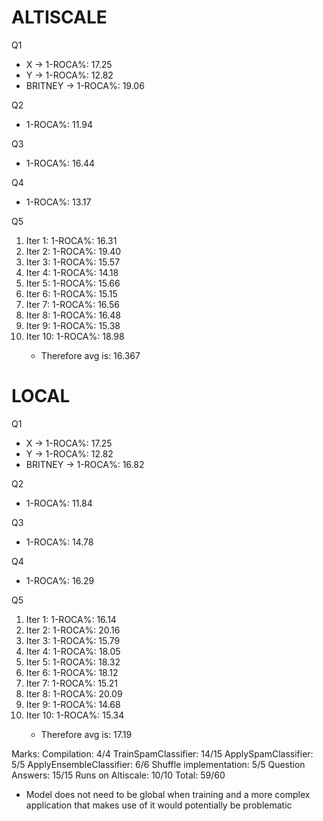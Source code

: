 <h1>ALTISCALE</h1>

<p>Q1</p>

* X -> 1-ROCA%: 17.25
* Y -> 1-ROCA%: 12.82
* BRITNEY -> 1-ROCA%: 19.06

<p>Q2</p>

* 1-ROCA%: 11.94

<p>Q3</p>

* 1-ROCA%: 16.44

<p>Q4</p>

* 1-ROCA%: 13.17

<p>Q5</p>

<ol>
<li> Iter 1: 1-ROCA%: 16.31</li>
<li> Iter 2: 1-ROCA%: 19.40</li>
<li> Iter 3: 1-ROCA%: 15.57</li>
<li> Iter 4: 1-ROCA%: 14.18</li>
<li> Iter 5: 1-ROCA%: 15.66</li>
<li> Iter 6: 1-ROCA%: 15.15</li>
<li> Iter 7: 1-ROCA%: 16.56</li>
<li> Iter 8: 1-ROCA%: 16.48</li>
<li> Iter 9: 1-ROCA%: 15.38</li>
<li> Iter 10: 1-ROCA%: 18.98</li>

* Therefore avg is: 16.367

</ol>

<h1>LOCAL</h1>

<p>Q1</p>

* X -> 1-ROCA%: 17.25
* Y -> 1-ROCA%: 12.82
* BRITNEY -> 1-ROCA%: 16.82

<p>Q2</p>

* 1-ROCA%: 11.84

<p>Q3</p>

* 1-ROCA%: 14.78

<p>Q4</p>

* 1-ROCA%: 16.29

<p>Q5</p>

<ol>
<li> Iter 1: 1-ROCA%: 16.14</li>
<li> Iter 2: 1-ROCA%: 20.16</li>
<li> Iter 3: 1-ROCA%: 15.79</li>
<li> Iter 4: 1-ROCA%: 18.05</li>
<li> Iter 5: 1-ROCA%: 18.32</li>
<li> Iter 6: 1-ROCA%: 18.12</li>
<li> Iter 7: 1-ROCA%: 15.21</li>
<li> Iter 8: 1-ROCA%: 20.09</li>
<li> Iter 9: 1-ROCA%: 14.68</li>
<li> Iter 10: 1-ROCA%: 15.34</li>

* Therefore avg is: 17.19

</ol>

Marks:
Compilation: 4/4
TrainSpamClassifier: 14/15
ApplySpamClassifier: 5/5
ApplyEnsembleClassifier: 6/6
Shuffle implementation: 5/5
Question Answers: 15/15
Runs on Altiscale: 10/10
Total: 59/60

- Model does not need to be global when training and a more complex application that makes use of it would potentially be problematic
